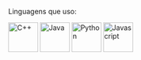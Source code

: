 Linguagens que uso: <br>

<img 
  width=60
  title="C++"
  alt="C++"
  src="https://github.com/Akitsute/Akitsute/assets/118070875/ba6457d4-a28a-4cfb-a771-b263fb556565"
/>
<img 
  width=60
  title="Java"
  alt="Java"
  src="https://github.com/Akitsute/Akitsute/assets/118070875/b1439096-1e61-4833-9fc2-a603e5b0f269"
/>
<img 
  width=60
  title="Python"
  alt="Python"
  src="https://github.com/Akitsute/Akitsute/assets/118070875/0faa0b76-87e9-46b8-9b11-badcfb39165d"
/>
<img 
  width=60
  title="Javascript"
  alt="Javascript"
  src="https://github.com/Akitsute/Akitsute/assets/118070875/050114e8-b3eb-4389-b228-7f9ad138d34c"
/>
